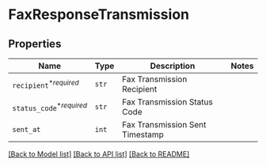 # FaxResponseTransmission



## Properties
Name | Type | Description | Notes
------------ | ------------- | ------------- | -------------
| `recipient`<sup>*_required_</sup> | ```str``` |  Fax Transmission Recipient  |  |
| `status_code`<sup>*_required_</sup> | ```str``` |  Fax Transmission Status Code  |  |
| `sent_at` | ```int``` |  Fax Transmission Sent Timestamp  |  |

[[Back to Model list]](../README.md#documentation-for-models) [[Back to API list]](../README.md#documentation-for-api-endpoints) [[Back to README]](../README.md)

